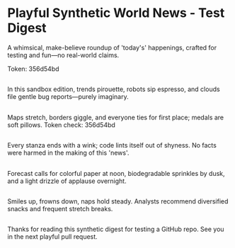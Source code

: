 # Playful Synthetic World News - Test Digest

A whimsical, make-believe roundup of 'today's' happenings, crafted for testing and fun—no real-world claims.

Token: 356d54bd

## 

In this sandbox edition, trends pirouette, robots sip espresso, and clouds file gentle bug reports—purely imaginary.

## 

Maps stretch, borders giggle, and everyone ties for first place; medals are soft pillows. Token check: 356d54bd

## 

Every stanza ends with a wink; code lints itself out of shyness. No facts were harmed in the making of this 'news'.

## 

Forecast calls for colorful paper at noon, biodegradable sprinkles by dusk, and a light drizzle of applause overnight.

## 

Smiles up, frowns down, naps hold steady. Analysts recommend diversified snacks and frequent stretch breaks.

## 

Thanks for reading this synthetic digest for testing a GitHub repo. See you in the next playful pull request.